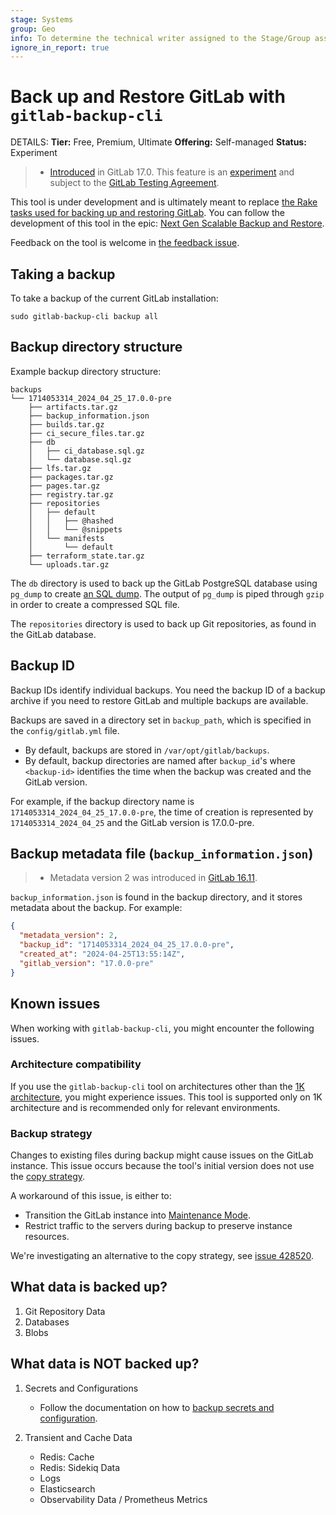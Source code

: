 ```yaml
---
stage: Systems
group: Geo
info: To determine the technical writer assigned to the Stage/Group associated with this page, see https://handbook.gitlab.com/handbook/product/ux/technical-writing/#assignments
ignore_in_report: true
---
```


# Back up and Restore GitLab with `gitlab-backup-cli`

DETAILS:
**Tier:** Free, Premium, Ultimate
**Offering:** Self-managed
**Status:** Experiment

> - [Introduced](https://gitlab.com/groups/gitlab-org/-/epics/11908) in GitLab 17.0. This feature is an [experiment](../../policy/experiment-beta-support.md) and subject to the [GitLab Testing Agreement](https://handbook.gitlab.com/handbook/legal/testing-agreement/).

This tool is under development and is ultimately meant to replace [the Rake tasks used for backing up and restoring GitLab](backup_gitlab.md). You can follow the development of this tool in the epic: [Next Gen Scalable Backup and Restore](https://gitlab.com/groups/gitlab-org/-/epics/11577).

Feedback on the tool is welcome in [the feedback issue](https://gitlab.com/gitlab-org/gitlab/-/issues/457155).

## Taking a backup

To take a backup of the current GitLab installation:

```shell
sudo gitlab-backup-cli backup all
```

## Backup directory structure

Example backup directory structure:

```plaintext
backups
└── 1714053314_2024_04_25_17.0.0-pre
    ├── artifacts.tar.gz
    ├── backup_information.json
    ├── builds.tar.gz
    ├── ci_secure_files.tar.gz
    ├── db
    │   ├── ci_database.sql.gz
    │   └── database.sql.gz
    ├── lfs.tar.gz
    ├── packages.tar.gz
    ├── pages.tar.gz
    ├── registry.tar.gz
    ├── repositories
    │   ├── default
    │   │   ├── @hashed
    │   │   └── @snippets
    │   └── manifests
    │       └── default
    ├── terraform_state.tar.gz
    └── uploads.tar.gz
```

The `db` directory is used to back up the GitLab PostgreSQL database using `pg_dump` to create [an SQL dump](https://www.postgresql.org/docs/14/backup-dump.html). The output of `pg_dump` is piped through `gzip` in order to create a compressed SQL file.

The `repositories` directory is used to back up Git repositories, as found in the GitLab database.

## Backup ID

Backup IDs identify individual backups. You need the backup ID of a backup archive if you need to restore GitLab and multiple backups are available.

Backups are saved in a directory set in `backup_path`, which is specified in the `config/gitlab.yml` file.

- By default, backups are stored in `/var/opt/gitlab/backups`.
- By default, backup directories are named after `backup_id`'s where `<backup-id>` identifies the time when the backup was created and the GitLab version.

For example, if the backup directory name is `1714053314_2024_04_25_17.0.0-pre`, the time of creation is represented by `1714053314_2024_04_25` and the GitLab version is 17.0.0-pre.

## Backup metadata file (`backup_information.json`)

> - Metadata version 2 was introduced in [GitLab 16.11](https://gitlab.com/gitlab-org/gitlab/-/merge_requests/149441).

`backup_information.json` is found in the backup directory, and it stores metadata about the backup. For example:

```json
{
  "metadata_version": 2,
  "backup_id": "1714053314_2024_04_25_17.0.0-pre",
  "created_at": "2024-04-25T13:55:14Z",
  "gitlab_version": "17.0.0-pre"
}
```

## Known issues

When working with `gitlab-backup-cli`, you might encounter the following issues.

### Architecture compatibility

If you use the `gitlab-backup-cli` tool on architectures other than the [1K architecture](../reference_architectures/1k_users.md), you might experience issues. This tool is supported only on 1K architecture and is recommended only for relevant environments.

### Backup strategy

Changes to existing files during backup might cause issues on the GitLab instance. This issue occurs because the tool's initial version does not use the [copy strategy](backup_gitlab.md#backup-strategy-option).

A workaround of this issue, is either to:

- Transition the GitLab instance into [Maintenance Mode](../maintenance_mode/index.md).
- Restrict traffic to the servers during backup to preserve instance resources.

We're investigating an alternative to the copy strategy, see [issue 428520](https://gitlab.com/gitlab-org/gitlab/-/issues/428520).

## What data is backed up?

1. Git Repository Data
1. Databases
1. Blobs

## What data is NOT backed up?

1. Secrets and Configurations

   - Follow the documentation on how to [backup secrets and configuration](backup_gitlab.md#storing-configuration-files).

1. Transient and Cache Data

   - Redis: Cache
   - Redis: Sidekiq Data
   - Logs
   - Elasticsearch
   - Observability Data / Prometheus Metrics
